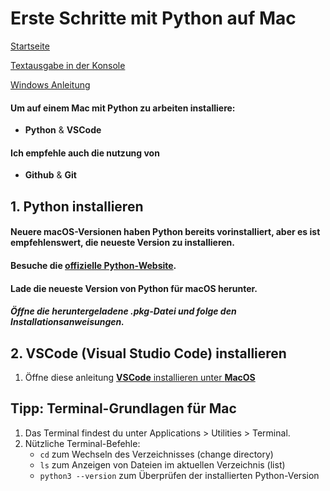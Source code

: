 # Erste Schritte mit Python auf Mac

[Startseite](/Projekte/Kapitel_0/Anfang_Lese_Mich.md)

[Textausgabe in der Konsole](/Projekte/Kapitel_1/Textausgabe_InDerKonsole.md)

[Windows Anleitung](../Kapitel_0/Erste_Schritte_Win_PC.md)

#### Um auf einem Mac mit Python zu arbeiten installiere: 
- **Python** & **VSCode**
 
#### Ich empfehle auch die nutzung von 
- **Github** & **Git**

## 1. Python installieren
#### Neuere macOS-Versionen haben Python bereits vorinstalliert, aber es ist empfehlenswert, die neueste Version zu installieren.
#### Besuche die [offizielle Python-Website](https://www.python.org/).
#### Lade die neueste Version von Python für macOS herunter.
##### Öffne die heruntergeladene .pkg-Datei und folge den Installationsanweisungen.

## 2. VSCode (Visual Studio Code) installieren
1. Öffne diese anleitung [**VSCode** installieren unter **MacOS**](Installation_VSCode_Mac.md)

## Tipp: Terminal-Grundlagen für Mac
1. Das Terminal findest du unter Applications > Utilities > Terminal.
2. Nützliche Terminal-Befehle:
   - `cd` zum Wechseln des Verzeichnisses (change directory)
   - `ls` zum Anzeigen von Dateien im aktuellen Verzeichnis (list)
   - `python3 --version` zum Überprüfen der installierten Python-Version


